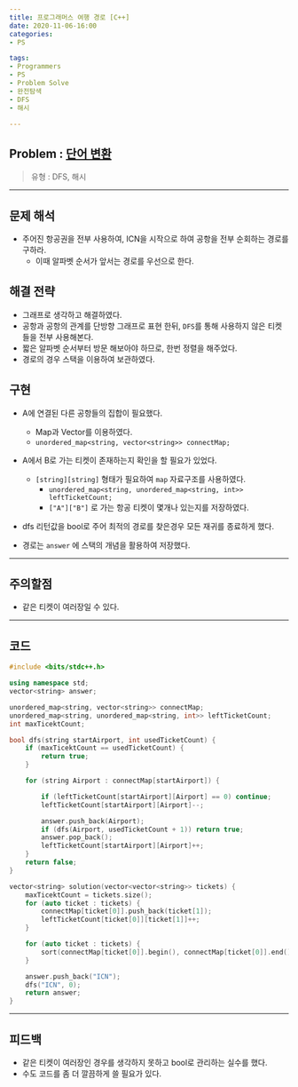 ```yaml
---
title: 프로그래머스 여행 경로 [C++]
date: 2020-11-06-16:00
categories:
- PS

tags:
- Programmers
- PS
- Problem Solve
- 완전탐색
- DFS
- 해시

---
```


## Problem : [단어 변환](https://programmers.co.kr/learn/courses/30/lessons/43164)
> 유형 : DFS, 해시

---
 
## 문제 해석
* 주어진 항공권을 전부 사용하여, ICN을 시작으로 하여 공항을 전부 순회하는 경로를 구하라.
  * 이때 알파벳 순서가 앞서는 경로를 우선으로 한다.

## 해결 전략
* 그래프로 생각하고 해결하였다.
* 공항과 공항의 관계를 단방향 그래프로 표현 한뒤, `DFS`를 통해 사용하지 않은 티켓들을 전부 사용해본다.
* 짧은 알파벳 순서부터 방문 해보아야 하므로, 한번 정렬을 해주었다.
* 경로의 경우 스택을 이용하여 보관하였다.

## 구현
* A에 연결된 다른 공항들의 집합이 필요했다.
  * Map과 Vector를 이용하였다.
  * `unordered_map<string, vector<string>> connectMap;`

* A에서 B로 가는 티켓이 존재하는지 확인을 할 필요가 있었다.
  * `[string][string]` 형태가 필요하여 `map` 자료구조를 사용하였다.
    * `unordered_map<string, unordered_map<string, int>> leftTicketCount;`
    * `["A"]["B"]` 로 가는 항공 티켓이 몇개나 있는지를 저장하였다.

* dfs 리턴값을 bool로 주어 최적의 경로를 찾은경우 모든 재귀를 종료하게 했다.
* 경로는 `answer` 에 스택의 개념을 활용하여 저장했다.


---

## 주의할점
* 같은 티켓이 여러장일 수 있다.

---

## 코드

```c++
#include <bits/stdc++.h>

using namespace std;
vector<string> answer;

unordered_map<string, vector<string>> connectMap;
unordered_map<string, unordered_map<string, int>> leftTicketCount;
int maxTicektCount;

bool dfs(string startAirport, int usedTicketCount) {
    if (maxTicektCount == usedTicketCount) {
        return true;
    }

    for (string Airport : connectMap[startAirport]) {

        if (leftTicketCount[startAirport][Airport] == 0) continue;
        leftTicketCount[startAirport][Airport]--;

        answer.push_back(Airport);
        if (dfs(Airport, usedTicketCount + 1)) return true;
        answer.pop_back();
        leftTicketCount[startAirport][Airport]++;
    }
    return false;
}

vector<string> solution(vector<vector<string>> tickets) {
    maxTicektCount = tickets.size();
    for (auto ticket : tickets) {
        connectMap[ticket[0]].push_back(ticket[1]);
        leftTicketCount[ticket[0]][ticket[1]]++;
    }

    for (auto ticket : tickets) {
        sort(connectMap[ticket[0]].begin(), connectMap[ticket[0]].end());
    }

    answer.push_back("ICN");
    dfs("ICN", 0);
    return answer;
}
```

---


## 피드백
* 같은 티켓이 여러장인 경우를 생각하지 못하고 bool로 관리하는 실수를 했다.
* 수도 코드를 좀 더 깔끔하게 쓸 필요가 있다.
